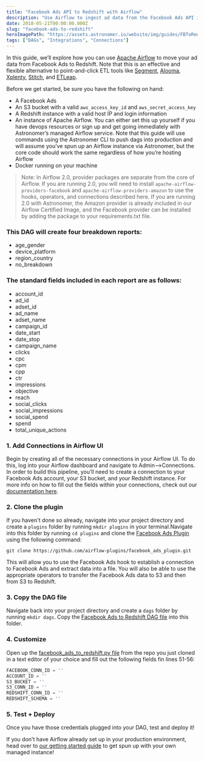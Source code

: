 ```yaml
---
title: "Facebook Ads API to Redshift with Airflow"
description: "Use Airflow to ingest ad data from the Facebook Ads API into Redshift"
date: 2018-05-21T00:00:00.000Z
slug: "facebook-ads-to-redshift"
heroImagePath: "https://assets.astronomer.io/website/img/guides/FBToRedshift_preview.png"
tags: ["DAGs", "Integrations", "Connections"]
---
```


In this guide, we’ll explore how you can use [Apache Airflow](https://airflow.apache.org/) to move your ad data from Facebook Ads to Redshift. Note that this is an effective and flexible alternative to point-and-click ETL tools like [Segment](https://segment.com), [Alooma](https://alooma.com), [Xplenty](https://www.xplenty.com), [Stitch](https://stitchdata.com), and [ETLeap](https://etleap.com/).

Before we get started, be sure you have the following on hand:

- A Facebook Ads
- An S3 bucket with a valid `aws_access_key_id` and `aws_secret_access_key`
- A Redshift instance with a valid host IP and login information
- An instance of Apache Airflow. You can either set this up yourself if you have devops resources or sign up and get going immediately with Astronomer’s managed Airflow service. Note that this guide will use commands using the Astronomer CLI to push dags into production and will assume you’ve spun up an Airflow instance via Astronomer, but the core code should work the same regardless of how you’re hosting Airflow
- Docker running on your machine

> Note: In Airflow 2.0, provider packages are separate from the core of Airflow. If you are running 2.0, you will need to install `apache-airflow-providers-facebook` and `apache-airflow-providers-amazon` to use the hooks, operators, and connections described here. If you are running 2.0 with Astronomer, the Amazon provider is already included in our Airflow Certified Image, and the Facebook provider can be installed by adding the package to your requirements.txt file.

### This DAG will create four breakdown reports:

- age_gender
- device_platform
- region_country
- no_breakdown

### The standard fields included in each report are as follows:

- account_id
- ad_id
- adset_id
- ad_name
- adset_name
- campaign_id
- date_start
- date_stop
- campaign_name
- clicks
- cpc
- cpm
- cpp
- ctr
- impressions
- objective
- reach
- social_clicks
- social_impressions
- social_spend
- spend
- total_unique_actions

### 1. Add Connections in Airflow UI

Begin by creating all of the necessary connections in your Airflow UI. To do this, log into your Airflow dashboard and navigate to Admin-->Connections. In order to build this pipeline, you’ll need to create a connection to your Facebook Ads account, your S3 bucket, and your Redshift instance. For more info on how to fill out the fields within your connections, check out our [documentation here](https://astronomer.io/guides/connections).

### 2. Clone the plugin

If you haven't done so already, navigate into your project directory and create a `plugins` folder by running  `mkdir plugins` in your terminal.Navigate into this folder by running `cd plugins` and clone the [Facebook Ads Plugin](https://github.com/airflow-plugins/facebook_ads_plugin) using the following command:

`git clone https://github.com/airflow-plugins/facebook_ads_plugin.git`

This will allow you to use the Facebook Ads hook to establish a connection to Facebook Ads and extract data into a file. You will also be able to use the appropriate operators to transfer the Facebook Ads data to S3 and then from S3 to Redshift.

### 3. Copy the DAG file

Navigate back into your project directory and create a `dags` folder by running `mkdir dags`. Copy the [Facebook Ads to Redshift DAG file](https://github.com/airflow-plugins/Example-Airflow-DAGs/blob/master/etl/facebook_ads_to_redshift.py) into this folder.

### 4. Customize

Open up the [facebook_ads_to_redshift.py file](https://github.com/airflow-plugins/Example-Airflow-DAGs/blob/master/etl/facebook_ads_to_redshift.py#L51) from the repo you just cloned in a text editor of your choice and fill out the following fields fin lines 51-56:

```python
FACEBOOK_CONN_ID = ''
ACCOUNT_ID = ''
S3_BUCKET = ''
S3_CONN_ID = ''
REDSHIFT_CONN_ID = ''
REDSHIFT_SCHEMA = ''
```

### 5. Test + Deploy

Once you have those credentials plugged into your DAG, test and deploy it!

If you don't have Airflow already set up in your production environment, head over to [our getting started guide](https://astronomer.io/docs/getting-started) to get spun up with your own managed instance!
